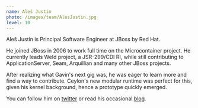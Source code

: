 ```yaml
---
name: Aleš Justin
photo: /images/team/AlesJustin.jpg
level: 10   
---
```


Aleš Justin is Principal Software Engineer at JBoss by Red
Hat.

He joined JBoss in 2006 to work full time on the Microcontainer project. He currently leads Weld project, a JSR-299/CDI RI, while still contributing to ApplicationServer, Seam, Arquillian and many other JBoss projects.

After realizing what Gavin's next gig was, he was eager to learn more and find a way to contribute. Ceylon's new modular runtime was perfect for this, given his kernel background, hence a prototype quickly emerged. 

You can follow him on [twitter](http://twitter.com/alesj) or read his occasional [blog](http://in.relation.to/Bloggers/Ales). 
